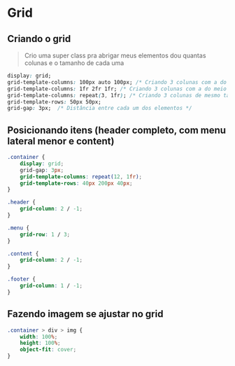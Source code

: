 # Grid

## Criando o grid

>Crio uma super class pra abrigar meus elementos dou quantas colunas e o tamanho de cada uma

```css
display: grid;
grid-template-columns: 100px auto 100px; /* Criando 3 colunas com a do meio ajustando */
grid-template-columns: 1fr 2fr 1fr; /* Criando 3 colunas com a do meio sendo o dobro sendo todas responsivas */
grid-template-columns: repeat(3, 1fr); /* Criando 3 colunas de mesmo tamanho responsivas */
grid-template-rows: 50px 50px;
grid-gap: 3px;  /* Distância entre cada um dos elementos */
```

## Posicionando itens (header completo, com menu lateral menor e content)
```css
.container {
    display: grid;
    grid-gap: 3px;
    grid-template-columns: repeat(12, 1fr);
    grid-template-rows: 40px 200px 40px;
}

.header {
    grid-column: 2 / -1;
}

.menu {
    grid-row: 1 / 3;
}

.content {
    grid-column: 2 / -1;
}

.footer {
    grid-column: 1 / -1;
}
```

## Fazendo imagem se ajustar no grid 

```css
.container > div > img {
    width: 100%;
    height: 100%;
    object-fit: cover;
}
```